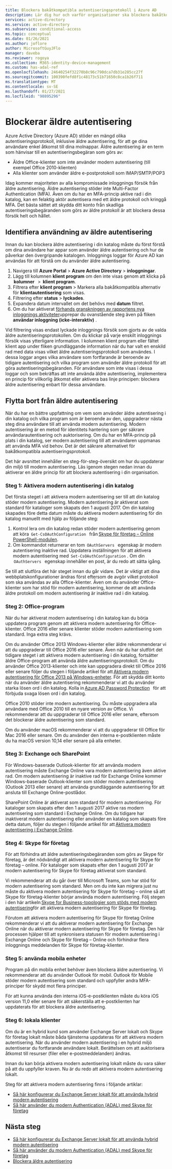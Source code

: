 ```yaml
---
title: Blockera bakåtkompatibla autentiseringsprotokoll i Azure AD
description: Lär dig hur och varför organisationer ska blockera bakåtkompatibla autentiseringsprotokoll
services: active-directory
ms.service: active-directory
ms.subservice: conditional-access
ms.topic: conceptual
ms.date: 01/26/2021
ms.author: joflore
author: MicrosoftGuyJFlo
manager: daveba
ms.reviewer: rogoya
ms.collection: M365-identity-device-management
ms.custom: has-adal-ref
ms.openlocfilehash: 24640254f32270b8c96c790dca7db31e285cc27f
ms.sourcegitcommit: 100390fefd8f1c48173c51b71650c8ca1b26f711
ms.translationtype: MT
ms.contentlocale: sv-SE
ms.lasthandoff: 01/27/2021
ms.locfileid: "98895296"
---
```

# <a name="blocking-legacy-authentication"></a>Blockerar äldre autentisering
 
Azure Active Directory (Azure AD) stöder en mängd olika autentiseringsprotokoll, inklusive äldre autentisering, för att ge dina användare enkel åtkomst till dina molnappar. Äldre autentisering är en term som hänvisar till en autentiseringsbegäran som görs av:

- Äldre Office-klienter som inte använder modern autentisering (till exempel Office 2010-klienten)
- Alla klienter som använder äldre e-postprotokoll som IMAP/SMTP/POP3

Idag kommer majoriteten av alla kompromissade inloggnings försök från äldre autentisering. Äldre autentisering stöder inte Multi-Factor Authentication (MFA). Även om du har en MFA-princip aktive rad i din katalog, kan en felaktig aktör autentisera med ett äldre protokoll och kringgå MFA. Det bästa sättet att skydda ditt konto från skadliga autentiseringsbegäranden som görs av äldre protokoll är att blockera dessa försök helt och hållet.

## <a name="identify-legacy-authentication-use"></a>Identifiera användning av äldre autentisering

Innan du kan blockera äldre autentisering i din katalog måste du först förstå om dina användare har appar som använder äldre autentisering och hur de påverkar den övergripande katalogen. Inloggnings loggar för Azure AD kan användas för att förstå om du använder äldre autentisering.

1. Navigera till **Azure Portal**  >  **Azure Active Directory**  >  **inloggningar**.
1. Lägg till kolumnen **klient program** om den inte visas genom att klicka på  **kolumner**   >  **klient program**.
1. Filtrera efter **klient program** > Markera alla bakåtkompatibla alternativ för **klientautentisering** som visas.
1. Filtrering efter **status**  >  **lyckades**. 
1. Expandera datum intervallet om det behövs med **datum** filtret.
1. Om du har aktiverat [förhands granskningen av rapportens nya inloggnings aktiviteter](../reports-monitoring/concept-all-sign-ins.md)upprepar du ovanstående steg även på fliken **användar inloggning (icke-interaktiv)** .

Vid filtrering visas endast lyckade inloggnings försök som gjorts av de valda äldre autentiseringsprotokollen. Om du klickar på varje enskilt inloggnings försök visas ytterligare information. I kolumnen klient program eller fältet klient app under fliken grundläggande information när du har valt en enskild rad med data visas vilket äldre autentiseringsprotokoll som användes. I dessa loggar anges vilka användare som fortfarande är beroende av tidigare autentisering och vilka program som använder äldre protokoll för att göra autentiseringsbegäranden. För användare som inte visas i dessa loggar och som bekräftas att inte använda äldre autentisering, implementera en princip för villkorlig åtkomst eller aktivera bas linje principen: blockera äldre autentisering enbart för dessa användare.

## <a name="moving-away-from-legacy-authentication"></a>Flytta bort från äldre autentisering 

När du har en bättre uppfattning om vem som använder äldre autentisering i din katalog och vilka program som är beroende av den, uppgraderar nästa steg dina användare till att använda modern autentisering. Modern autentisering är en metod för identitets hantering som ger säkrare användarautentisering och auktorisering. Om du har en MFA-princip på plats i din katalog, ser modern autentisering till att användaren uppmanas att använda MFA vid behov. Det är det säkrare alternativet för bakåtkompatibla autentiseringsprotokoll.

Det här avsnittet innehåller en steg-för-steg-översikt om hur du uppdaterar din miljö till modern autentisering. Läs igenom stegen nedan innan du aktiverar en äldre princip för att blockera autentisering i din organisation.

### <a name="step-1-enable-modern-authentication-in-your-directory"></a>Steg 1: Aktivera modern autentisering i din katalog

Det första steget i att aktivera modern autentisering ser till att din katalog stöder modern autentisering. Modern autentisering är aktiverat som standard för kataloger som skapats den 1 augusti 2017. Om din katalog skapades före detta datum måste du aktivera modern autentisering för din katalog manuellt med hjälp av följande steg:

1. Kontrol lera om din katalog redan stöder modern autentisering genom att köra  `Get-CsOAuthConfiguration`   från [Skype för företag – Online PowerShell-modulen](/office365/enterprise/powershell/manage-skype-for-business-online-with-office-365-powershell).
1. Om kommandot returnerar en tom  `OAuthServers`   egenskap är modern autentisering inaktive rad. Uppdatera inställningen för att aktivera modern autentisering med  `Set-CsOAuthConfiguration` . Om din  `OAuthServers`   egenskap innehåller en post, är du redo att sätta igång.

Se till att slutföra det här steget innan du går vidare. Det är viktigt att dina webbplatskonfigurationer ändras först eftersom de avgör vilket protokoll som ska användas av alla Office-klienter. Även om du använder Office-klienter som har stöd för modern autentisering, kommer de att använda äldre protokoll om modern autentisering är inaktive rad i din katalog.

### <a name="step-2-office-applications"></a>Steg 2: Office-program

När du har aktiverat modern autentisering i din katalog kan du börja uppdatera program genom att aktivera modern autentisering för Office-klienter. Office 2016 eller senare klienter stöder modern autentisering som standard. Inga extra steg krävs.

Om du använder Office 2013 Windows-klienter eller äldre rekommenderar vi att du uppgraderar till Office 2016 eller senare. Även när du har slutfört det tidigare steget i att aktivera modern autentisering i din katalog, fortsätter äldre Office-program att använda äldre autentiseringsprotokoll. Om du använder Office 2013-klienter och inte kan uppgradera direkt till Office 2016 eller senare följer du stegen i följande artikel för att [Aktivera modern autentisering för Office 2013 på Windows-enheter](/office365/admin/security-and-compliance/enable-modern-authentication). För att skydda ditt konto när du använder äldre autentisering rekommenderar vi att du använder starka lösen ord i din katalog. Kolla in [Azure AD Password Protection](../authentication/concept-password-ban-bad.md)   för att förbjuda svaga lösen ord i din katalog.

Office 2010 stöder inte modern autentisering. Du måste uppgradera alla användare med Office 2010 till en nyare version av Office. Vi rekommenderar att du uppgraderar till Office 2016 eller senare, eftersom det blockerar äldre autentisering som standard.

Om du använder macOS rekommenderar vi att du uppgraderar till Office för Mac 2016 eller senare. Om du använder den interna e-postklienten måste du ha macOS version 10,14 eller senare på alla enheter.

### <a name="step-3-exchange-and-sharepoint"></a>Steg 3: Exchange och SharePoint

För Windows-baserade Outlook-klienter för att använda modern autentisering måste Exchange Online vara modern autentisering även aktive rad. Om modern autentisering är inaktive rad för Exchange Online kommer Windows-baserade Outlook-klienter som stöder modern autentisering (Outlook 2013 eller senare) att använda grundläggande autentisering för att ansluta till Exchange Online-postlådor.

SharePoint Online är aktiverat som standard för modern autentisering. För kataloger som skapats efter den 1 augusti 2017 aktive ras modern autentisering som standard i Exchange Online. Om du tidigare har inaktiverat modern autentisering eller använder en katalog som skapats före detta datum, följer du stegen i följande artikel för att [Aktivera modern autentisering i Exchange Online](/exchange/clients-and-mobile-in-exchange-online/enable-or-disable-modern-authentication-in-exchange-online).

### <a name="step-4-skype-for-business"></a>Steg 4: Skype för företag

För att förhindra att äldre autentiseringsbegäranden som görs av Skype för företag, är det nödvändigt att aktivera modern autentisering för Skype för företag – online. För kataloger som skapats efter den 1 augusti 2017 är modern autentisering för Skype för företag aktiverat som standard.

Vi rekommenderar att du går över till Microsoft Teams, som har stöd för modern autentisering som standard. Men om du inte kan migrera just nu måste du aktivera modern autentisering för Skype för företag – online så att Skype för företag-klienter börjar använda modern autentisering. Följ stegen i den här artikeln [Skype for Business-topologier som stöds med modern autentisering](/skypeforbusiness/plan-your-deployment/modern-authentication/topologies-supported)för att aktivera modern autentisering för Skype för företag.

Förutom att aktivera modern autentisering för Skype för företag Online rekommenderar vi att du aktiverar modern autentisering för Exchange Online när du aktiverar modern autentisering för Skype för företag. Den här processen hjälper till att synkronisera statusen för modern autentisering i Exchange Online och Skype för företag – Online och förhindrar flera inloggnings meddelanden för Skype för företag-klienter.

### <a name="step-5-using-mobile-devices"></a>Steg 5: använda mobila enheter

Program på din mobila enhet behöver även blockera äldre autentisering. Vi rekommenderar att du använder Outlook för mobil. Outlook för Mobile stöder modern autentisering som standard och uppfyller andra MFA-principer för skydd mot flera principer.

För att kunna använda den interna iOS-e-postklienten måste du köra iOS version 11,0 eller senare för att säkerställa att e-postklienten har uppdaterats för att blockera äldre autentisering.

### <a name="step-6-on-premises-clients"></a>Steg 6: lokala klienter

Om du är en hybrid kund som använder Exchange Server lokalt och Skype för företag lokalt måste båda tjänsterna uppdateras för att aktivera modern autentisering. När du använder modern autentisering i en hybrid miljö autentiserar du fortfarande användare lokalt. Berättelsen om att auktorisera åtkomst till resurser (filer eller e-postmeddelanden) ändras.

Innan du kan börja aktivera modern autentisering lokalt måste du vara säker på att du uppfyller kraven. Nu är du redo att aktivera modern autentisering lokalt.

Steg för att aktivera modern autentisering finns i följande artiklar:

* [Så här konfigurerar du Exchange Server lokalt för att använda hybrid modern autentisering](/office365/enterprise/configure-exchange-server-for-hybrid-modern-authentication)
* [Så här använder du modern Authentication (ADAL) med Skype för företag](/skypeforbusiness/manage/authentication/use-adal)

## <a name="next-steps"></a>Nästa steg

- [Så här konfigurerar du Exchange Server lokalt för att använda hybrid modern autentisering](/office365/enterprise/configure-exchange-server-for-hybrid-modern-authentication)
- [Så här använder du modern Authentication (ADAL) med Skype för företag](/skypeforbusiness/manage/authentication/use-adal)
- [Blockera äldre autentisering](../conditional-access/block-legacy-authentication.md)